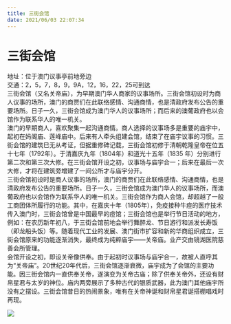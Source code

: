 ```yaml
---
title: 三街会馆  
date: 2021/06/03 22:07:34  
---
```

  
# 三街会馆  
地址：位于澳门议事亭前地旁边  
交通：2，5，7，8，9，9A，12，16，22，25可到达  
三街会馆（又名关帝庙），为早期澳门华人商家的议事场所。三街会馆初设时为商人议事的场所，澳门的商贾们在此联络感情、沟通商情，也是清政府发布公告的重要场所。日子一久，三街会馆成为澳门华人的议事场所；而后来的澳葡政府也以会馆作为联系华人的唯一机关。  
 澳门的早期商人，喜欢聚集一起沟通商情。商人选择的议事场多是重要的庙宇中，起初在妈阁庙、莲峰庙中。后来有人牵头组建会馆，结束了在庙宇议事的习惯。三街会馆的建筑巳无从考证，但据重修碑记载，三街会馆初修于清朝乾隆皇帝在位五十七年（1792年）。于清嘉庆九年（1804年）和道光十五年（1835 年）分别进行第二次和第三次大修。在三街会馆开设之初，议事场与庙宇合一；后来在最后一次大修，才将在建筑旁增建了一间公所才与庙宇分开。  
三街会馆初设时是商人议事的场所，澳门的商贾们在此联络感情、沟通商情，也是清政府发布公告的重要场所。日子一久，三街会馆成为澳门华人的议事场所，而澳葡政府也以会馆作为联系华人的唯一机关。三街会馆作为商人会馆，却超越了一般工商团体所履行的功能。其中，在嘉庆十年（1805年），免疫接种牛痘的医疗技术传入澳门时，三街会馆曾是中国最早的痘馆；三街会馆也是举行节日活动的地方，例如：在农历新年初八，于三街会馆前地会举行舞醉龙、节日游行和派发长寿饭（即龙船头饭）等。随着现代工业的发展、澳门街市扩容和新的华商组织成立，三街会馆原来的功能逐渐消失，最终成为纯粹庙宇——关帝庙。业产交由镜湖医院慈善会所管理。  
会馆开设之初，即设关帝像供奉。由于起初时议事场与庙宇合一，故被人直呼其为“关帝庙”。20世纪20年代后，三街会馆逐渐衰微，庙宇成为了会馆的主要功能。因三街会馆内一直供奉关帝，遂演变为关帝古庙；除了供奉关帝外，还设有财帛星君与太岁的神位。庙内两旁展示了多种古代的银质武器，此为澳门其他庙宇所没有之摆设。三街会馆昔日的热闹景象，唯有在关帝神诞和财帛星君诞搭棚唱戏时再现。  
  
![](https://raw.staticdn.net/szqq0512/Pic/main/img/202201212151708.png)  
